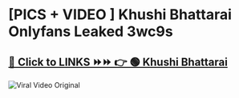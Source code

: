 
 # [PICS + VIDEO ] Khushi Bhattarai Onlyfans Leaked 3wc9s

## <h2><a href="https://clipsfans.com/Khushi_Bhattarai&ref=git">🔗 Click to LINKS ⏩⏩ 👉 🟢 Khushi Bhattarai </a></h2>

<a href="https://clipsfans.com/Khushi_Bhattarai&ref=git" rel="nofollow" data-target="animated-image.originalLink"><img src="https://i.ibb.co.com/xMMVF88/686577567.gif" alt="Viral Video Original" style="max-width: 100%; display: inline-block;" data-target="animated-image.originalImage"></a>

